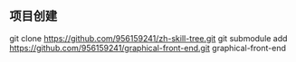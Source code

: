 ## 项目创建
git clone https://github.com/956159241/zh-skill-tree.git
git submodule add https://github.com/956159241/graphical-front-end.git graphical-front-end


<html lang="en">
  <head>
    <meta charset="UTF-8" />
    <meta http-equiv="X-UA-Compatible" content="IE=edge" />
    <meta name="viewport" content="width=device-width, initial-scale=1.0" />
    <title>Markmap</title>
    <style>
      svg.markmap {
        width: 100%;
        height: 100vh;
      }
    </style>
    <script src="https://cdn.jsdelivr.net/npm/markmap-autoloader@0.14.4-alpha.1"></script>
  </head>
  <body>
    <div class="markmap">
      <script type="text/template">
        ---
        markmap:
          maxWidth: 300
          colorFreezeLevel: 2
        ---

        # markmap

        ## Links

        - <https://markmap.js.org/>
        - [GitHub](https://github.com/markmap/markmap)

        ## Related

        - [coc-markmap](https://github.com/markmap/coc-markmap)
        - [gatsby-remark-markmap](https://github.com/markmap/gatsby-remark-markmap)

        ## Features

        - links
        - **inline** ~~text~~ *styles*
        - multiline
          text
        - `inline code`
        -
            ```js
            console.log('code block');
            ```
        - Katex - $x = {-b \pm \sqrt{b^2-4ac} \over 2a}$
        - This is a very very very very very very very very very very very very very very very long line.
      </script>
    </div>
  </body>
</html>
